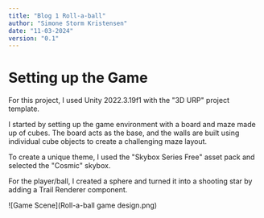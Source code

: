 ```yaml
---
title: "Blog 1 Roll-a-ball"
author: "Simone Storm Kristensen"
date: "11-03-2024"
version: "0.1"
---
```


# Setting up the Game

For this project, I used Unity 2022.3.19f1 with the "3D URP" project template.

I started by setting up the game environment with a board and maze made up of cubes. The board acts as the base, and the walls are built using individual cube objects to create a challenging maze layout.

To create a unique theme, I used the "Skybox Series Free" asset pack and selected the "Cosmic" skybox.

For the player/ball, I created a sphere and turned it into a shooting star by adding a Trail Renderer component. 

![Game Scene](Roll-a-ball game design.png)




